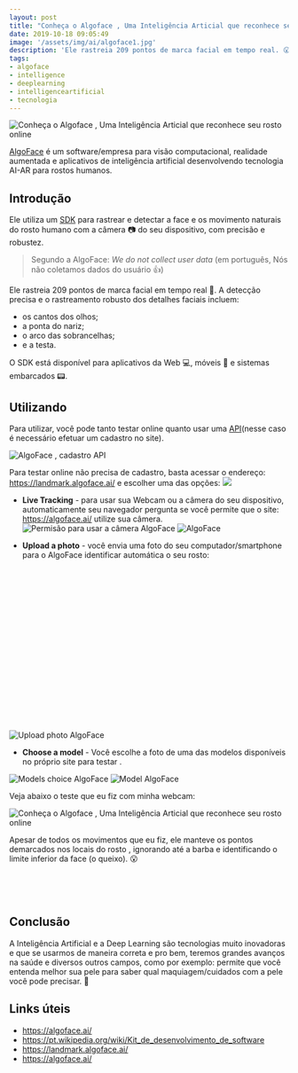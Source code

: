 ```yaml
---
layout: post
title: "Conheça o Algoface , Uma Inteligência Articial que reconhece seu rosto online"
date: 2019-10-18 09:05:49
image: '/assets/img/ai/algoface1.jpg'
description: 'Ele rastreia 209 pontos de marca facial em tempo real. 😮'
tags:
- algoface
- intelligence
- deeplearning
- intelligenceartificial
- tecnologia
---
```


![Conheça o Algoface , Uma Inteligência Articial que reconhece seu rosto online](/assets/img/ai/algoface1.jpg)

[AlgoFace](https://algoface.ai/) é um software/empresa para visão computacional, realidade aumentada e aplicativos de inteligência artificial desenvolvendo tecnologia AI-AR para rostos humanos.

## Introdução

Ele utiliza um [SDK](https://pt.wikipedia.org/wiki/Kit_de_desenvolvimento_de_software) para rastrear e detectar a face e os movimento naturais do rosto humano com a câmera 📷️ do seu dispositivo, com precisão e robustez. 

> Segundo a AlgoFace: *We do not collect user data* (em português, Nós não coletamos dados do usuário 👍️)

Ele rastreia 209 pontos de marca facial em tempo real 👨️. A detecção precisa e o rastreamento robusto dos detalhes faciais incluem:

- os cantos dos olhos;
- a ponta do nariz;
- o arco das sobrancelhas;
- e a testa.

O SDK está disponível para aplicativos da Web 💻️, móveis 📱️ e sistemas embarcados 📟️.

<!-- RETANGULO LARGO 2 -->
<script async src="//pagead2.googlesyndication.com/pagead/js/adsbygoogle.js"></script>
<ins class="adsbygoogle"
style="display:block; text-align:center;"
data-ad-layout="in-article"
data-ad-format="fluid"
data-ad-client="ca-pub-2838251107855362"
data-ad-slot="8549252987"></ins>
<script>
(adsbygoogle = window.adsbygoogle || []).push({});
</script>

## Utilizando

Para utilizar, você pode tanto testar online quanto usar uma [API](https://api.algoface.ai/)(nesse caso é necessário efetuar um cadastro no site). 

![AlgoFace , cadastro API](/assets/img/ai/algoface5.jpg)

Para testar online não precisa de cadastro, basta acessar o endereço: <https://landmark.algoface.ai/> e escolher uma das opções:
![](/assets/img/ai/algoface3.jpg)
+ **Live Tracking** - para usar sua Webcam ou a câmera do seu dispositivo, automaticamente seu navegador pergunta se você permite que o site: <https://algoface.ai/> utilize sua câmera.
![Permisão para usar a câmera AlgoFace](/assets/img/ai/algoface4.jpg)
![AlgoFace](/assets/img/ai/algoface6.jpg)

+ **Upload a photo** - você envia uma foto do seu computador/smartphone para o AlgoFace identificar automática o seu rosto:

<!-- QUADRADO -->
<script async src="//pagead2.googlesyndication.com/pagead/js/adsbygoogle.js"></script>
<ins class="adsbygoogle"
style="display:inline-block;width:336px;height:280px"
data-ad-client="ca-pub-2838251107855362"
data-ad-slot="5351066970"></ins>
<script>
(adsbygoogle = window.adsbygoogle || []).push({});
</script>

![Upload photo AlgoFace](/assets/img/ai/algoface2.jpg)

+ **Choose a model** - Você escolhe a foto de uma das modelos disponíveis no próprio site para testar .

![Models choice AlgoFace](/assets/img/ai/algoface7.jpg)
![Model AlgoFace](/assets/img/ai/algoface8.jpg)

Veja abaixo o teste que eu fiz com minha webcam:

![Conheça o Algoface , Uma Inteligência Articial que reconhece seu rosto online](/assets/img/ai/algoface.gif)

Apesar de todos os movimentos que eu fiz, ele manteve os pontos demarcados nos locais do rosto , ignorando até a barba e identificando o limite inferior da face (o queixo). 😮

<!-- MINI ANÚNCIO -->
<script async src="//pagead2.googlesyndication.com/pagead/js/adsbygoogle.js"></script>
<!-- Games Root -->
<ins class="adsbygoogle"
style="display:inline-block;width:336px;height:50px"
data-ad-client="ca-pub-2838251107855362"
data-ad-slot="5351066970"></ins>
<script>
(adsbygoogle = window.adsbygoogle || []).push({});
</script>

## Conclusão

A Inteligência Artificial e a Deep Learning são tecnologias muito inovadoras e que se usarmos de maneira correta e pro bem, teremos grandes avanços na saúde e diversos outros campos, como por exemplo: permite que você entenda melhor sua pele para saber qual maquiagem/cuidados com a pele você pode precisar. 🙌️

## Links úteis

+ <https://algoface.ai/>
+ <https://pt.wikipedia.org/wiki/Kit_de_desenvolvimento_de_software>
+ <https://landmark.algoface.ai/>
+ <https://algoface.ai/>
    
